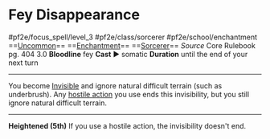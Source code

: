 # Fey Disappearance
#pf2e/focus_spell/level_3 #pf2e/class/sorcerer #pf2e/school/enchantment 
==[Uncommon](rules/traits/uncommon.md)== ==[Enchantment](rules/traits/enchantment.md)== ==[Sorcerer](rules/traits/sorcerer.md)==
*Source* Core Rulebook pg. 404 3.0
**Bloodline** fey
**Cast** ► somatic
**Duration** until the end of your next turn

---
You become [Invisible](../../../Conditions/Invisible.md) and ignore natural difficult terrain (such as underbrush). Any [hostile action](hostile%20action) you use ends this invisibility, but you still ignore natural difficult terrain.

<hr>

**Heightened (5th)** If you use a hostile action, the invisibility doesn't end.